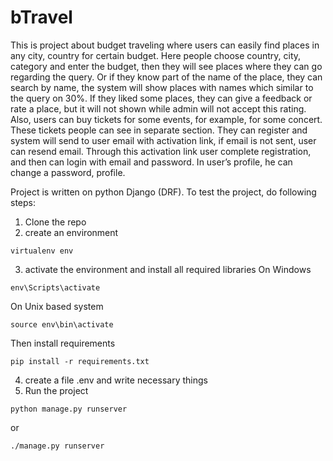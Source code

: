 # bTravel

This is project about budget traveling where users can easily find places in any city, country for certain budget. Here people choose country, city, category and enter the budget, then they will see places where they can go regarding the query. Or if they know part of the name of the place, they can search by name, the system will show places with names which similar to the query on 30%. If they liked some places, they can give a feedback or rate a place, but it will not shown while admin will not accept this rating. Also, users can buy tickets for some events, for example, for some concert. These tickets people can see in separate section. They can register and system will send to user email with activation link, if email is not sent, user can resend email. Through this activation link user complete registration, and then can login with email and password. In user’s profile, he can change a password, profile.

Project is written on python Django (DRF). 
To test the project, do following steps:
1. Clone the repo
2. create an environment
```
virtualenv env
```
3. activate the environment and install all required libraries
On Windows
```
env\Scripts\activate
```
On Unix based system
```
source env\bin\activate
```
Then install requirements
```
pip install -r requirements.txt
```
4. create a file .env and write necessary things 
5. Run the project
```
python manage.py runserver
```
or 
```
./manage.py runserver
```
